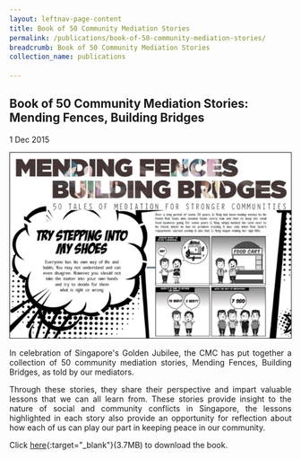 ```yaml
---
layout: leftnav-page-content
title: Book of 50 Community Mediation Stories
permalink: /publications/book-of-50-community-mediation-stories/
breadcrumb: Book of 50 Community Mediation Stories
collection_name: publications

---
```


Book of 50 Community Mediation Stories: Mending Fences, Building Bridges
---

1 Dec 2015

<div class="image"><img src="/images/1448512173351.jpg/" style="width:800px"></div>

<p style="text-align: justify">In celebration of Singapore's Golden Jubilee, the CMC has put together a collection of 50 community mediation stories, Mending Fences, Building Bridges, as told by our mediators.</p>


<p style="text-align: justify">Through these stories, they share their perspective and impart valuable lessons that we can all learn from. These stories provide insight to the nature of social and community conflicts in Singapore, the lessons highlighted in each story also provide an opportunity for reflection about how each of us can play our part in keeping peace in our community.</p>


Click [here](/files/MendingFencesBuildingBridges.pdf/){:target="_blank"}(3.7MB) to download the book.
